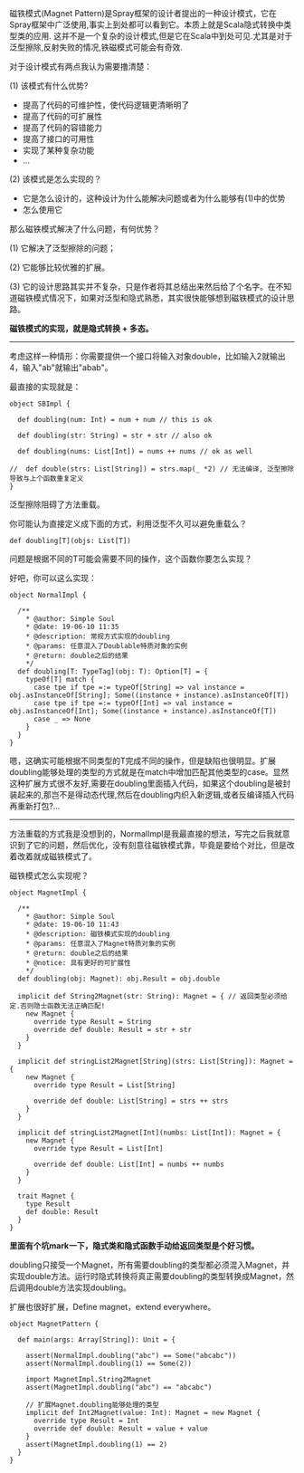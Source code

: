 磁铁模式(Magnet Pattern)是Spray框架的设计者提出的一种设计模式，它在Spray框架中广泛使用,事实上到处都可以看到它。本质上就是Scala隐式转换中类型类的应用.
这并不是一个复杂的设计模式,但是它在Scala中到处可见.尤其是对于泛型擦除,反射失败的情况,铁磁模式可能会有奇效.

对于设计模式有两点我认为需要撸清楚：

(1) 该模式有什么优势? 
- 提高了代码的可维护性，使代码逻辑更清晰明了
- 提高了代码的可扩展性
- 提高了代码的容错能力
- 提高了接口的可用性
- 实现了某种复杂功能
- ...

(2) 该模式是怎么实现的？
- 它是怎么设计的，这种设计为什么能解决问题或者为什么能够有(1)中的优势
- 怎么使用它


那么磁铁模式解决了什么问题，有何优势？  

(1) 它解决了泛型擦除的问题；  

(2) 它能够比较优雅的扩展。

(3) 它的设计思路其实并不复杂，只是作者将其总结出来然后给了个名字。在不知道磁铁模式情况下，如果对泛型和隐式熟悉，其实很快能够想到磁铁模式的设计思路。

**磁铁模式的实现，就是隐式转换 + 多态。**

---

考虑这样一种情形：你需要提供一个接口将输入对象double，比如输入2就输出4，输入"ab"就输出"abab"。

最直接的实现就是：
```
object SBImpl {

  def doubling(num: Int) = num + num // this is ok

  def doubling(str: String) = str + str // also ok

  def doubling(nums: List[Int]) = nums ++ nums // ok as well

//  def double(strs: List[String]) = strs.map(_ *2) // 无法编译, 泛型擦除导致与上个函数重复定义
}
```
泛型擦除阻碍了方法重载。

你可能认为直接定义成下面的方式，利用泛型不久可以避免重载么？
```
def doubling[T](objs: List[T]) 
``` 
问题是根据不同的T可能会需要不同的操作，这个函数你要怎么实现？

好吧，你可以这么实现：
```
object NormalImpl {

  /**
    * @author: Simple Soul
    * @date: 19-06-10 11:35
    * @description: 常规方式实现的doubling
    * @params: 任意混入了Doublable特质对象的实例
    * @return: double之后的结果
    */
  def doubling[T: TypeTag](obj: T): Option[T] = {
    typeOf[T] match {
      case tpe if tpe =:= typeOf[String] => val instance = obj.asInstanceOf[String]; Some((instance + instance).asInstanceOf[T])
      case tpe if tpe =:= typeOf[Int] => val instance = obj.asInstanceOf[Int]; Some((instance + instance).asInstanceOf[T])
      case _ => None
    }
  }
}
```
嗯，这确实可能根据不同类型的T完成不同的操作，但是缺陷也很明显。扩展doubling能够处理的类型的方式就是在match中增加匹配其他类型的case。显然这种扩展方式很不友好,需要在doubling里面插入代码，如果这个doubling是被封装起来的,那岂不是得动态代理,然后在doubling内织入新逻辑,或者反编译插入代码再重新打包?...

---
方法重载的方式我是没想到的，NormalImpl是我最直接的想法，写完之后我就意识到了它的问题，然后优化，没有刻意往磁铁模式靠，毕竟是要给个对比，但是改着改着就成磁铁模式了。

磁铁模式怎么实现呢？
```
object MagnetImpl {

  /**
    * @author: Simple Soul
    * @date: 19-06-10 11:43
    * @description: 磁铁模式实现的doubling
    * @params: 任意混入了Magnet特质对象的实例
    * @return: double之后的结果
    * @notice: 具有更好的可扩展性
    */
  def doubling(obj: Magnet): obj.Result = obj.double

  implicit def String2Magnet(str: String): Magnet = { // 返回类型必须给定.否则隐士函数无法正确匹配!
    new Magnet {
      override type Result = String
      override def double: Result = str + str
    }
  }

  implicit def stringList2Magnet[String](strs: List[String]): Magnet = {
    new Magnet {
      override type Result = List[String]

      override def double: List[String] = strs ++ strs
    }
  }

  implicit def stringList2Magnet[Int](numbs: List[Int]): Magnet = {
    new Magnet {
      override type Result = List[Int]

      override def double: List[Int] = numbs ++ numbs
    }
  }

  trait Magnet {
    type Result
    def double: Result
  }
}
```
**里面有个坑mark一下，隐式类和隐式函数手动给返回类型是个好习惯。**

doubling只接受一个Magnet，所有需要doubling的类型都必须混入Magnet，并实现double方法。运行时隐式转换将真正需要doubling的类型转换成Magnet，然后调用double方法实现doubling。

扩展也很好扩展，Define magnet，extend everywhere。
```
object MagnetPattern {

  def main(args: Array[String]): Unit = {

    assert(NormalImpl.doubling("abc") == Some("abcabc"))
    assert(NormalImpl.doubling(1) == Some(2))

    import MagnetImpl.String2Magnet
    assert(MagnetImpl.doubling("abc") == "abcabc")

    // 扩展Magnet.doubling能够处理的类型
    implicit def Int2Magnet(value: Int): Magnet = new Magnet {
      override type Result = Int
      override def double: Result = value + value
    }
    assert(MagnetImpl.doubling(1) == 2)
  }
}
```